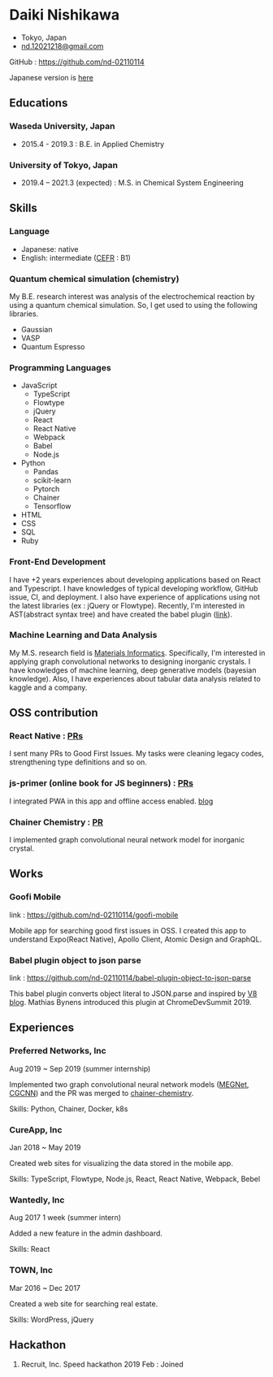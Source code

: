 # Daiki Nishikawa

- Tokyo, Japan
- nd.12021218@gmail.com

GitHub : https://github.com/nd-02110114

Japanese version is [here]()

## Educations

### Waseda University, Japan

- 2015.4 - 2019.3 : B.E. in Applied Chemistry

### University of Tokyo, Japan

- 2019.4 – 2021.3 (expected) : M.S. in Chemical System Engineering

## Skills

### Language

- Japanese: native
- English: intermediate ([CEFR](https://www.coe.int/en/web/common-european-framework-reference-languages/level-descriptions) : B1)

### Quantum chemical simulation (chemistry)

My B.E. research interest was analysis of the electrochemical reaction by using a quantum chemical simulation. So, I get used to using the following libraries.

- Gaussian
- VASP
- Quantum Espresso

### Programming Languages

- JavaScript
  - TypeScript
  - Flowtype
  - jQuery
  - React
  - React Native
  - Webpack
  - Babel
  - Node.js
- Python
  - Pandas
  - scikit-learn
  - Pytorch
  - Chainer
  - Tensorflow
- HTML
- CSS
- SQL
- Ruby

### Front-End Development

I have +2 years experiences about developing applications based on React and Typescript. I have knowledges of typical developing workflow, GitHub issue, CI, and deployment. I also have experience of applications using not the latest libraries (ex : jQuery or Flowtype). Recently, I'm interested in AST(abstract syntax tree) and have created the babel plugin ([link](https://github.com/nd-02110114/babel-plugin-object-to-json-pars)).

### Machine Learning and Data Analysis

My M.S. research field is [Materials Informatics](https://en.wikipedia.org/wiki/Materials_informatics). Specifically, I'm interested in applying graph convolutional networks to designing  inorganic crystals. I have knowledges of machine learning, deep generative models (bayesian knowledge). Also, I have experiences about tabular data analysis related to kaggle and a company.

## OSS contribution

### React Native : [PRs](https://github.com/facebook/react-native/pulls?q=is%3Apr+author%3And-02110114+is%3Aclosed)

I sent many PRs to Good First Issues. My tasks were cleaning legacy codes, strengthening type definitions and so on.

### js-primer (online book for JS beginners) : [PRs](https://github.com/asciidwango/js-primer/pulls?q=is%3Apr+author%3And-02110114+is%3Aclosed)

I integrated PWA in this app and offline access enabled.
[blog](https://efcl.info/2018/05/25/js-primer-offline/)

### Chainer Chemistry : [PR](https://github.com/chainer/chainer-chemistry/pull/405)

I implemented graph convolutional neural network model for inorganic crystal.

## Works

### Goofi Mobile

link : https://github.com/nd-02110114/goofi-mobile

Mobile app for searching good first issues in OSS. I created this app to understand Expo(React Native), Apollo Client, Atomic Design and GraphQL.

### Babel plugin object to json parse

link : https://github.com/nd-02110114/babel-plugin-object-to-json-parse

This babel plugin converts object literal to JSON.parse and inspired by [V8 blog](https://v8.dev/blog/cost-of-javascript-2019#json). Mathias Bynens introduced this plugin at ChromeDevSummit 2019. 


## Experiences

### Preferred Networks, Inc

Aug 2019 ~ Sep 2019 (summer internship)

Implemented two graph convolutional neural network models ([MEGNet](https://pubs.acs.org/doi/10.1021/acs.chemmater.9b01294), [CGCNN](https://journals.aps.org/prl/abstract/10.1103/PhysRevLett.120.145301)) and the PR was merged to [chainer-chemistry](https://github.com/chainer/chainer-chemistry).

Skills: Python, Chainer, Docker, k8s

### CureApp, Inc 

Jan 2018 ~ May 2019

Created web sites for visualizing the data stored in the mobile app.

Skills: TypeScript, Flowtype, Node.js, React, React Native, Webpack, Bebel

### Wantedly, Inc 

Aug 2017 1 week (summer intern)

Added a new feature in the admin dashboard.

Skills: React

### TOWN, Inc 

Mar 2016 ~ Dec 2017

Created a web site for searching real estate.

Skills: WordPress, jQuery

## Hackathon

1. Recruit, Inc. Speed hackathon 2019 Feb : Joined

[^1]: The content of this hackathon is improving lighthouse score of a given web site. https://recruit-tech.co.jp/blog/2019/01/08/recruit_speedhackathon, https://room.trunk.fm/engineer/13068

